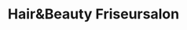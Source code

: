 ---
title: "Hair&Beauty Friseursalon"
url: /grossweikersdorf/hairundbeauty-friseursalon/
shop: Friseur
---